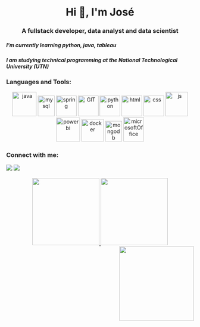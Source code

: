 <h1 align="center">Hi 👋, I'm José</h1>
<h3 align="center">A fullstack developer, data analyst and data scientist</h3>

<h5>I’m currently learning python, java, tableau<h5>
<h5>I am studying technical programming at the National Technological University (UTN)</h5>

<!-- **PepCarm/PepCarm** is a ✨ _special_ ✨ repository because its `README.md` (this file) appears on your GitHub profile.--!>


<h3 align="left">Languages and Tools:</h3>
<p align="center">
      <img src="https://www.vectorlogo.zone/logos/java/java-icon.svg" alt="java" width="65" height="65"/> 
      <img src="https://www.vectorlogo.zone/logos/mysql/mysql-icon.svg" alt="mysql" width="45" height="55"/>
      <img src="https://www.vectorlogo.zone/logos/springio/springio-icon.svg" alt="spring" width="55" height="55"/>
      <img src="https://www.vectorlogo.zone/logos/git-scm/git-scm-icon.svg" alt="GIT" width="55" height="55"/> 
      <img src="https://www.vectorlogo.zone/logos/python/python-icon.svg" alt="python" width="55" height="55"/>
      <img src="https://www.vectorlogo.zone/logos/w3_html5/w3_html5-icon.svg" alt="html" width="55" height="55"/>
      <img src="https://www.vectorlogo.zone/logos/w3_css/w3_css-icon.svg" alt="css" width="55" height="55"/>
      <img src="https://img.icons8.com/color/344/javascript--v1.png" alt="js" width="60" height="65"/>
      <img src="https://www.vectorlogo.zone/logos/microsoft_powerbi/microsoft_powerbi-icon.svg" alt="powerbi" width="64" height="64"/>
      <img src="https://img.icons8.com/color/344/tableau-software.png" alt="docker" width="60" height="60"/>
      <img src="https://www.vectorlogo.zone/logos/mongodb/mongodb-icon.svg" alt="mongodb" width="45" height="55"/>
      <img src="https://img.icons8.com/color/344/office-365.png" alt="microsoftOffice"width="55" height="65"/>
</p>

<div>
<h3 align="left">Connect with me:</h3>
  <a href="https://www.linkedin.com/in/jose-antonio-carmona-23a231191" target="_blank"><img src="https://img.shields.io/badge/-LinkedIn-%230077B5?style=for-the-badge&logo=linkedin&logoColor=white" target="_blank"></a> 
  <a href = "mailto:joseacarmona1988@gmail.com"><img src="https://img.shields.io/badge/Gmail-D14836?style=for-the-badge&logo=gmail&logoColor=white" target="_blank"></a>
</div>
<br>

<div align="center">
  <a href="https://github.com/pepcarm">
  <img height="180em" src="https://github-readme-stats.vercel.app/api?username=PepCarm&show_icons=true&locale=en&theme=gruvbox&include_all_commits=true&count_private=true"/>
  <img height="180em" src="https://github-readme-stats.vercel.app/api/top-langs/?username=pepcarm&langs_count=3&theme=tokyonight"/>
</div>

<img align='right' src='https://media.giphy.com/media/bcKmIWkUMCjVm/giphy.gif' width='200"'>

